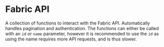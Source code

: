 # Fabric API

A collection of functions to interact with the Fabric API. Automatically handles pagination and authentication.
The functions can either be called with an `id` or `name` parameter, however it is recommended to use the `id` as using the name requires more API requests, and is thus slower.